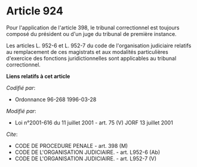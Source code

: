 # Article 924

Pour l'application de l'article 398, le tribunal correctionnel est toujours composé du président ou d'un juge du tribunal de
première instance.

Les articles L. 952-6 et L. 952-7 du code de l'organisation judiciaire relatifs au remplacement de ces magistrats et aux
modalités particulières d'exercice des fonctions juridictionnelles sont applicables au tribunal correctionnel.

**Liens relatifs à cet article**

_Codifié par_:

  - Ordonnance 96-268 1996-03-28

_Modifié par_:

  - Loi n°2001-616 du 11 juillet 2001 - art. 75 (V) JORF 13 juillet 2001

_Cite_:

  - CODE DE PROCEDURE PENALE - art. 398 (M)
  - CODE DE L'ORGANISATION JUDICIAIRE. - art. L952-6 (Ab)
  - CODE DE L'ORGANISATION JUDICIAIRE. - art. L952-7 (V)
